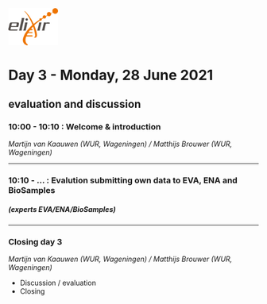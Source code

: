 <img src="images/logo_elixir.png" width="100">

# Day 3 - Monday, 28 June 2021
## evaluation and discussion

### 10:00 - 10:10 : Welcome & introduction
*Martijn van Kaauwen (WUR, Wageningen) / Matthijs Brouwer (WUR, Wageningen)*

---

### 10:10 - ... : Evalution submitting own data to EVA, ENA and BioSamples
##### (_experts EVA/ENA/BioSamples_)

---

### Closing day 3
*Martijn van Kaauwen (WUR, Wageningen) / Matthijs Brouwer (WUR, Wageningen)*
* Discussion / evaluation
* Closing
